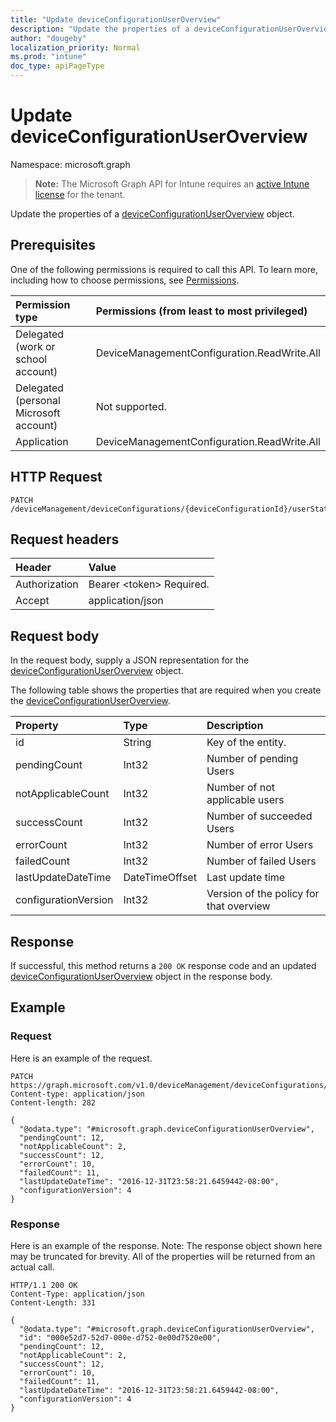 ```yaml
---
title: "Update deviceConfigurationUserOverview"
description: "Update the properties of a deviceConfigurationUserOverview object."
author: "dougeby"
localization_priority: Normal
ms.prod: "intune"
doc_type: apiPageType
---
```


# Update deviceConfigurationUserOverview

Namespace: microsoft.graph

> **Note:** The Microsoft Graph API for Intune requires an [active Intune license](https://go.microsoft.com/fwlink/?linkid=839381) for the tenant.

Update the properties of a [deviceConfigurationUserOverview](../resources/intune-deviceconfig-deviceconfigurationuseroverview.md) object.

## Prerequisites
One of the following permissions is required to call this API. To learn more, including how to choose permissions, see [Permissions](/graph/permissions-reference).

|Permission type|Permissions (from least to most privileged)|
|:---|:---|
|Delegated (work or school account)|DeviceManagementConfiguration.ReadWrite.All|
|Delegated (personal Microsoft account)|Not supported.|
|Application|DeviceManagementConfiguration.ReadWrite.All|

## HTTP Request
<!-- {
  "blockType": "ignored"
}
-->
``` http
PATCH /deviceManagement/deviceConfigurations/{deviceConfigurationId}/userStatusOverview
```

## Request headers
|Header|Value|
|:---|:---|
|Authorization|Bearer &lt;token&gt; Required.|
|Accept|application/json|

## Request body
In the request body, supply a JSON representation for the [deviceConfigurationUserOverview](../resources/intune-deviceconfig-deviceconfigurationuseroverview.md) object.

The following table shows the properties that are required when you create the [deviceConfigurationUserOverview](../resources/intune-deviceconfig-deviceconfigurationuseroverview.md).

|Property|Type|Description|
|:---|:---|:---|
|id|String|Key of the entity.|
|pendingCount|Int32|Number of pending Users|
|notApplicableCount|Int32|Number of not applicable users|
|successCount|Int32|Number of succeeded Users|
|errorCount|Int32|Number of error Users|
|failedCount|Int32|Number of failed Users|
|lastUpdateDateTime|DateTimeOffset|Last update time|
|configurationVersion|Int32|Version of the policy for that overview|



## Response
If successful, this method returns a `200 OK` response code and an updated [deviceConfigurationUserOverview](../resources/intune-deviceconfig-deviceconfigurationuseroverview.md) object in the response body.

## Example

### Request
Here is an example of the request.
``` http
PATCH https://graph.microsoft.com/v1.0/deviceManagement/deviceConfigurations/{deviceConfigurationId}/userStatusOverview
Content-type: application/json
Content-length: 282

{
  "@odata.type": "#microsoft.graph.deviceConfigurationUserOverview",
  "pendingCount": 12,
  "notApplicableCount": 2,
  "successCount": 12,
  "errorCount": 10,
  "failedCount": 11,
  "lastUpdateDateTime": "2016-12-31T23:58:21.6459442-08:00",
  "configurationVersion": 4
}
```

### Response
Here is an example of the response. Note: The response object shown here may be truncated for brevity. All of the properties will be returned from an actual call.
``` http
HTTP/1.1 200 OK
Content-Type: application/json
Content-Length: 331

{
  "@odata.type": "#microsoft.graph.deviceConfigurationUserOverview",
  "id": "000e52d7-52d7-000e-d752-0e00d7520e00",
  "pendingCount": 12,
  "notApplicableCount": 2,
  "successCount": 12,
  "errorCount": 10,
  "failedCount": 11,
  "lastUpdateDateTime": "2016-12-31T23:58:21.6459442-08:00",
  "configurationVersion": 4
}
```







